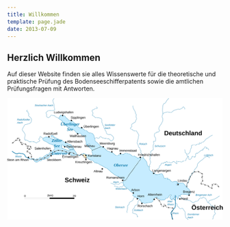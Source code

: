 ```yaml
---
title: Willkommen
template: page.jade
date: 2013-07-09
---
```


<div id="home">

  <h2>Herzlich Willkommen</h2>

  <p>Auf dieser Website finden sie alles Wissenswerte
  für die theoretische und praktische Prüfung des Bodenseeschifferpatents
  sowie die amtlichen Prüfungsfragen mit Antworten.</p>

  <img src="images/bodensee.svg" alt="Der Bodensee" title="Der Bodensee"/>

</div>
